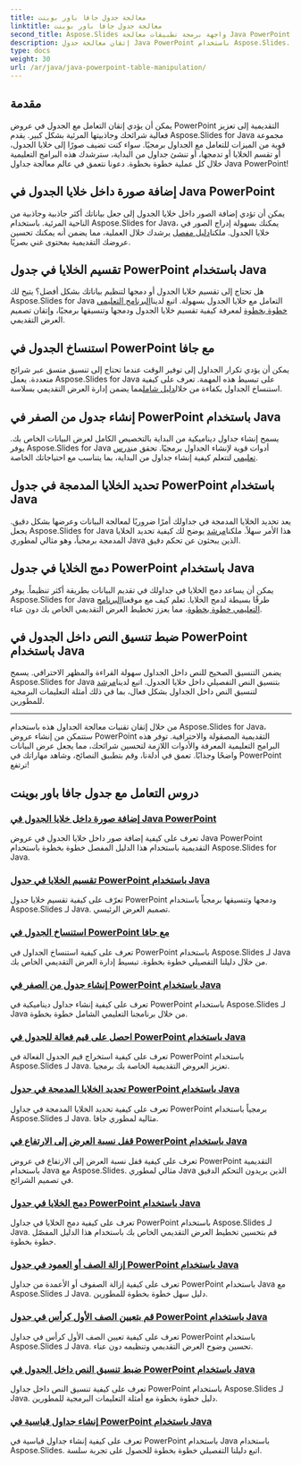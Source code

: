 ```yaml
---
title: معالجة جدول جافا باور بوينت
linktitle: معالجة جدول جافا باور بوينت
second_title: Aspose.Slides واجهة برمجة تطبيقات معالجة Java PowerPoint
description: إتقان معالجة جدول Java PowerPoint باستخدام Aspose.Slides. تعلم كيفية إضافة الصور وتقسيم الخلايا وإنشاء الجداول والمزيد من خلال برامجنا التعليمية المفصلة خطوة بخطوة.
type: docs
weight: 30
url: /ar/java/java-powerpoint-table-manipulation/
---
```

## مقدمة

يمكن أن يؤدي إتقان التعامل مع الجدول في عروض PowerPoint التقديمية إلى تعزيز فعالية شرائحك وجاذبيتها المرئية بشكل كبير. يقدم Aspose.Slides for Java مجموعة قوية من الميزات للتعامل مع الجداول برمجيًا. سواء كنت تضيف صورًا إلى خلايا الجدول، أو تقسم الخلايا أو تدمجها، أو تنشئ جداول من البداية، سترشدك هذه البرامج التعليمية خلال كل عملية خطوة بخطوة. دعونا نتعمق في عالم معالجة جداول Java PowerPoint!

## إضافة صورة داخل خلايا الجدول في Java PowerPoint
يمكن أن تؤدي إضافة الصور داخل خلايا الجدول إلى جعل بياناتك أكثر جاذبية وجاذبية من الناحية المرئية. باستخدام Aspose.Slides for Java، يمكنك بسهولة إدراج الصور في خلايا الجدول. ملكنا[دليل مفصل](./add-image-inside-table-cells-java-powerpoint/) يرشدك خلال العملية، مما يضمن أنه يمكنك تحسين عروضك التقديمية بمحتوى غني بصريًا.

## تقسيم الخلايا في جدول PowerPoint باستخدام Java
 هل تحتاج إلى تقسيم خلايا الجدول أو دمجها لتنظيم بياناتك بشكل أفضل؟ يتيح لك Aspose.Slides for Java التعامل مع خلايا الجدول بسهولة. اتبع لدينا[البرنامج التعليمي خطوة بخطوة](./split-cells-powerpoint-table-java/) لمعرفة كيفية تقسيم خلايا الجدول ودمجها وتنسيقها برمجيًا، وإتقان تصميم العرض التقديمي.

## استنساخ الجدول في PowerPoint مع جافا
 يمكن أن يؤدي تكرار الجداول إلى توفير الوقت عندما تحتاج إلى تنسيق متسق عبر شرائح متعددة. يعمل Aspose.Slides for Java على تبسيط هذه المهمة. تعرف على كيفية استنساخ الجداول بكفاءة من خلال[دليل شامل](./clone-table-powerpoint-java/)مما يضمن إدارة العرض التقديمي بسلاسة.

## إنشاء جدول من الصفر في PowerPoint باستخدام Java
يسمح إنشاء جداول ديناميكية من البداية بالتخصيص الكامل لعرض البيانات الخاص بك. يوفر Aspose.Slides for Java أدوات قوية لإنشاء الجداول برمجيًا. تحقق من[درس تعليمي](./create-table-from-scratch-powerpoint-java/) لتتعلم كيفية إنشاء جداول من البداية، بما يتناسب مع احتياجاتك الخاصة.

## تحديد الخلايا المدمجة في جدول PowerPoint باستخدام Java
 يعد تحديد الخلايا المدمجة في جداولك أمرًا ضروريًا لمعالجة البيانات وعرضها بشكل دقيق. يجعل Aspose.Slides for Java هذا الأمر سهلاً. ملكنا[مرشد](./identify-merged-cells-powerpoint-table-java/) يوضح لك كيفية تحديد الخلايا المدمجة برمجياً، وهو مثالي لمطوري Java الذين يبحثون عن تحكم دقيق.

## دمج الخلايا في جدول PowerPoint باستخدام Java
 يمكن أن يساعد دمج الخلايا في جداولك في تقديم البيانات بطريقة أكثر تنظيماً. يوفر Aspose.Slides for Java طرقًا بسيطة لدمج الخلايا. تعلم كيف مع موقعنا[البرنامج التعليمي خطوة بخطوة](./merge-cells-powerpoint-table-java/)، مما يعزز تخطيط العرض التقديمي الخاص بك دون عناء.

## ضبط تنسيق النص داخل الجدول في PowerPoint باستخدام Java
يضمن التنسيق الصحيح للنص داخل الجداول سهولة القراءة والمظهر الاحترافي. يسمح Aspose.Slides for Java بتنسيق النص التفصيلي داخل خلايا الجدول. اتبع لدينا[مرشد](./set-text-formatting-inside-table-powerpoint-java/) لتنسيق النص داخل الجداول بشكل فعال، بما في ذلك أمثلة التعليمات البرمجية للمطورين.

---

من خلال إتقان تقنيات معالجة الجداول هذه باستخدام Aspose.Slides for Java، ستتمكن من إنشاء عروض PowerPoint التقديمية المصقولة والاحترافية. توفر هذه البرامج التعليمية المعرفة والأدوات اللازمة لتحسين شرائحك، مما يجعل عرض البيانات واضحًا وجذابًا. تعمق في أدلةنا، وقم بتطبيق النصائح، وشاهد مهاراتك في PowerPoint ترتفع!
## دروس التعامل مع جدول جافا باور بوينت
### [إضافة صورة داخل خلايا الجدول في Java PowerPoint](./add-image-inside-table-cells-java-powerpoint/)
تعرف على كيفية إضافة صور داخل خلايا الجدول في عروض Java PowerPoint التقديمية باستخدام هذا الدليل المفصل خطوة بخطوة باستخدام Aspose.Slides for Java.
### [تقسيم الخلايا في جدول PowerPoint باستخدام Java](./split-cells-powerpoint-table-java/)
تعرّف على كيفية تقسيم خلايا جدول PowerPoint ودمجها وتنسيقها برمجياً باستخدام Aspose.Slides لـ Java. تصميم العرض الرئيسي.
### [استنساخ الجدول في PowerPoint مع جافا](./clone-table-powerpoint-java/)
تعرف على كيفية استنساخ الجداول في PowerPoint باستخدام Aspose.Slides لـ Java من خلال دليلنا التفصيلي خطوة بخطوة. تبسيط إدارة العرض التقديمي الخاص بك.
### [إنشاء جدول من الصفر في PowerPoint باستخدام Java](./create-table-from-scratch-powerpoint-java/)
تعرف على كيفية إنشاء جداول ديناميكية في PowerPoint باستخدام Aspose.Slides لـ Java من خلال برنامجنا التعليمي الشامل خطوة بخطوة.
### [احصل على قيم فعالة للجدول في PowerPoint باستخدام Java](./get-effective-values-table-powerpoint-java/)
تعرف على كيفية استخراج قيم الجدول الفعالة في PowerPoint باستخدام Aspose.Slides لـ Java. تعزيز العروض التقديمية الخاصة بك برمجيا.
### [تحديد الخلايا المدمجة في جدول PowerPoint باستخدام Java](./identify-merged-cells-powerpoint-table-java/)
تعرف على كيفية تحديد الخلايا المدمجة في جداول PowerPoint برمجياً باستخدام Aspose.Slides لـ Java. مثالية لمطوري جافا.
### [قفل نسبة العرض إلى الارتفاع في PowerPoint باستخدام Java](./lock-aspect-ratio-powerpoint-java/)
تعرف على كيفية قفل نسبة العرض إلى الارتفاع في عروض PowerPoint التقديمية باستخدام Java مع Aspose.Slides. مثالي لمطوري Java الذين يريدون التحكم الدقيق في تصميم الشرائح.
### [دمج الخلايا في جدول PowerPoint باستخدام Java](./merge-cells-powerpoint-table-java/)
تعرف على كيفية دمج الخلايا في جداول PowerPoint باستخدام Aspose.Slides لـ Java. قم بتحسين تخطيط العرض التقديمي الخاص بك باستخدام هذا الدليل المفصّل خطوة بخطوة.
### [إزالة الصف أو العمود في جدول PowerPoint باستخدام Java](./remove-row-column-powerpoint-table-java/)
تعرف على كيفية إزالة الصفوف أو الأعمدة من جداول PowerPoint باستخدام Java مع Aspose.Slides لـ Java. دليل سهل خطوة بخطوة للمطورين.
### [قم بتعيين الصف الأول كرأس في جدول PowerPoint باستخدام Java](./set-first-row-header-powerpoint-table-java/)
تعرف على كيفية تعيين الصف الأول كرأس في جداول PowerPoint باستخدام Aspose.Slides لـ Java. تحسين وضوح العرض التقديمي وتنظيمه دون عناء.
### [ضبط تنسيق النص داخل الجدول في PowerPoint باستخدام Java](./set-text-formatting-inside-table-powerpoint-java/)
تعرف على كيفية تنسيق النص داخل جداول PowerPoint باستخدام Aspose.Slides لـ Java. دليل خطوة بخطوة مع أمثلة التعليمات البرمجية للمطورين.
### [إنشاء جداول قياسية في PowerPoint باستخدام Java](./create-standard-tables-powerpoint-java/)
تعرف على كيفية إنشاء جداول قياسية في PowerPoint باستخدام Java باستخدام Aspose.Slides. اتبع دليلنا التفصيلي خطوة بخطوة للحصول على تجربة سلسة.
